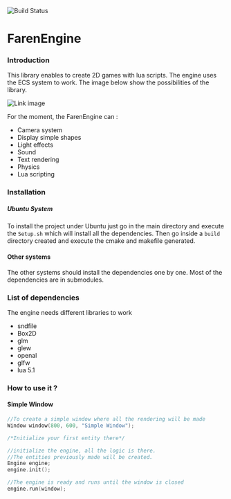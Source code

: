 ![Build Status](https://travis-ci.org/F4r3n/FarenMediaLibrary.svg?branch=master)


# FarenEngine

### Introduction
This library enables to create 2D games with lua scripts. The engine uses the ECS system to work.
The image below show the possibilities of the library.

![Link image](http://i.imgur.com/sL3IehG.png)

For the moment, the FarenEngine can :
+ Camera system 
+ Display simple shapes
+ Light effects
+ Sound
+ Text rendering
+ Physics
+ Lua scripting

### Installation



##### Ubuntu System
To install the project under Ubuntu just go in the main directory and execute the `Setup.sh` which will install all the dependencies.
Then go inside a `build` directory created and execute the cmake and makefile generated.

#### Other systems
The other systems should install the dependencies one by one. Most of the dependencies are in submodules.



### List of dependencies

The engine needs different libraries to work
+ sndfile
+ Box2D
+ glm
+ glew
+ openal
+ glfw
+ lua 5.1

### How to use it ?

#### Simple Window

```c++
//To create a simple window where all the rendering will be made
Window window(800, 600, "Simple Window");

/*Initialize your first entity there*/

//initialize the engine, all the logic is there. 
//The entities previously made will be created.
Engine engine;
engine.init();

//The engine is ready and runs until the window is closed
engine.run(window);
```

